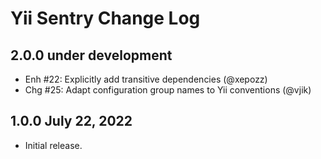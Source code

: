 # Yii Sentry Change Log

## 2.0.0 under development

- Enh #22: Explicitly add transitive dependencies (@xepozz)
- Chg #25: Adapt configuration group names to Yii conventions (@vjik)

## 1.0.0 July 22, 2022

- Initial release.
